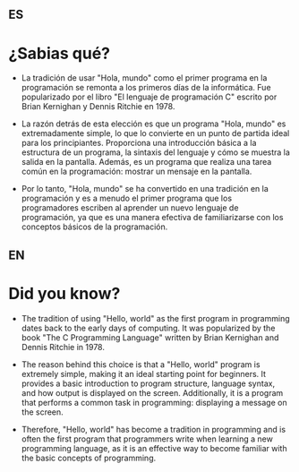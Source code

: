 <h2>ES</h2>
<h1>¿Sabias qué?</h1>

- La tradición de usar "Hola, mundo" como el primer programa en la programación se remonta a los primeros días de la informática. Fue popularizado por el libro "El lenguaje de programación C" escrito por Brian Kernighan y Dennis Ritchie en 1978.

- La razón detrás de esta elección es que un programa "Hola, mundo" es extremadamente simple, lo que lo convierte en un punto de partida ideal para los principiantes. Proporciona una introducción básica a la estructura de un programa, la sintaxis del lenguaje y cómo se muestra la salida en la pantalla. Además, es un programa que realiza una tarea común en la programación: mostrar un mensaje en la pantalla.

- Por lo tanto, "Hola, mundo" se ha convertido en una tradición en la programación y es a menudo el primer programa que los programadores escriben al aprender un nuevo lenguaje de programación, ya que es una manera efectiva de familiarizarse con los conceptos básicos de la programación.

<h2>EN</h2>
<h1>Did you know?</h1>

- The tradition of using "Hello, world" as the first program in programming dates back to the early days of computing. It was popularized by the book "The C Programming Language" written by Brian Kernighan and Dennis Ritchie in 1978.

- The reason behind this choice is that a "Hello, world" program is extremely simple, making it an ideal starting point for beginners. It provides a basic introduction to program structure, language syntax, and how output is displayed on the screen. Additionally, it is a program that performs a common task in programming: displaying a message on the screen.

- Therefore, "Hello, world" has become a tradition in programming and is often the first program that programmers write when learning a new programming language, as it is an effective way to become familiar with the basic concepts of programming.
